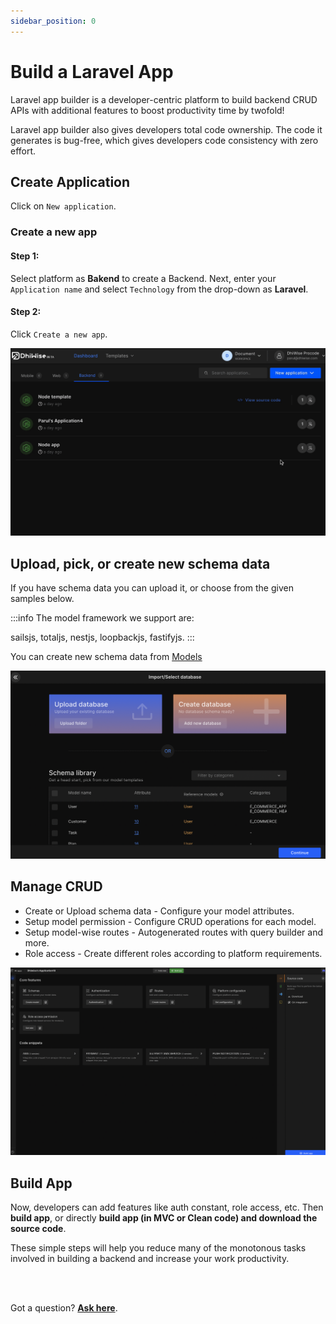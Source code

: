 ```yaml
---
sidebar_position: 0
---
```


# Build a Laravel App

Laravel app builder is a developer-centric platform to build backend CRUD APIs with additional features to boost productivity time by twofold!

Laravel app builder also gives developers total code ownership. The code it generates is bug-free, which gives developers code consistency with zero effort. 

## **Create Application**

Click on `New application`.

### Create a new app

#### **Step 1:** 
Select platform as **Bakend** to create a Backend. Next, enter your `Application name` and select `Technology` from the drop-down as **Laravel**.

#### **Step 2:** 

Click <code className="primary">Create a new app</code>. 


![Example banner](./images/laravel-buils-a-laravel-app-step.gif)

## **Upload, pick, or create new schema data** 

If you have schema data you can upload it, or choose from the given samples below.  

:::info
The model framework we support are: 

sailsjs, totaljs, nestjs, loopbackjs, fastifyjs.
:::

You can create new schema data from <a href="/docs/laravel/models">Models</a>


![Example banner](./images/upload-add.png)


## **Manage CRUD**

- <e className="hightlight">Create or Upload schema data</e> - Configure your model attributes. 
- <e className="hightlight">Setup model permission</e> - Configure CRUD operations for each model. 
- <e className="hightlight">Setup model-wise routes</e> - Autogenerated routes with query builder and more. 
- <e className="hightlight">Role access</e> - Create different roles according to platform requirements.

![Example banner](./images/laravel-dashboard.png)
<!-- ![Example banner](./img/button.png) -->


## **Build App**

Now, developers can add features like auth constant, role access, etc. Then **build app**, or directly **build app (in MVC or Clean code) and download the source code**.

These simple steps will help you reduce many of the monotonous tasks involved in building a backend and increase your work productivity.

<br/>
<br/>

Got a question? [**Ask here**](https://discord.com/invite/rFMnCG5MZ7).